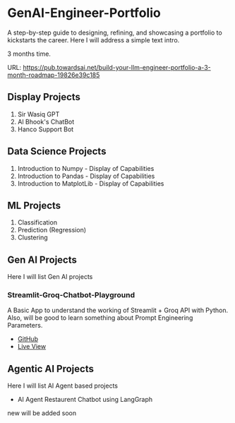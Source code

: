 # GenAI-Engineer-Portfolio
A step-by-step guide to designing, refining, and showcasing a portfolio to kickstarts the career.
Here I will address a simple text intro. 

3 months time. 

URL: https://pub.towardsai.net/build-your-llm-engineer-portfolio-a-3-month-roadmap-19826e39c185
## Display Projects
1. Sir Wasiq GPT
2. Al Bhook's ChatBot
3. Hanco Support Bot


## Data Science Projects
1. Introduction to Numpy - Display of Capabilities
2. Introduction to Pandas - Display of Capabilities
3. Introduction to MatplotLib - Display of Capabilities

## ML Projects
1. Classification
2. Prediction (Regression)
3. Clustering

## Gen AI Projects
Here I will list Gen AI projects
### Streamlit-Groq-Chatbot-Playground
A Basic App to understand the working of Streamlit + Groq API with Python. Also, will be good to learn something about Prompt Engineering Parameters.
 - [GitHub](https://github.com/wasiqs-classics/Streamlit-Groq-Chatbot-Playground)
 - [Live View](https://chatbot-playground-st-groq.streamlit.app/)

## Agentic AI Projects
Here I will list AI Agent based projects
 - AI Agent Restaurent Chatbot using LangGraph

new will be added soon
